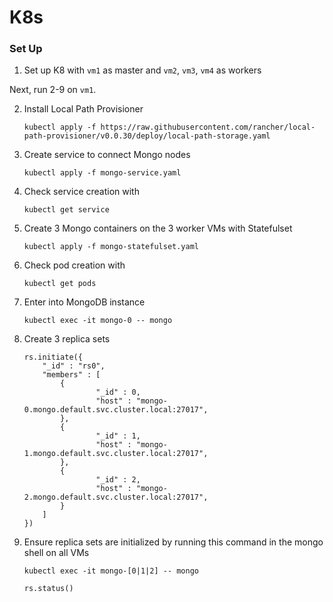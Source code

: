 # K8s

### Set Up
1. Set up K8 with `vm1` as master and `vm2`, `vm3`, `vm4` as workers

Next, run 2-9 on `vm1`.

2. Install Local Path Provisioner
    ```
    kubectl apply -f https://raw.githubusercontent.com/rancher/local-path-provisioner/v0.0.30/deploy/local-path-storage.yaml
    ```
3. Create service to connect Mongo nodes
    ```
    kubectl apply -f mongo-service.yaml
    ```
4. Check service creation with
    ```
    kubectl get service
    ```
5. Create 3 Mongo containers on the 3 worker VMs with Statefulset
    ```
    kubectl apply -f mongo-statefulset.yaml
    ```
6. Check pod creation with
    ```
    kubectl get pods
    ```
7. Enter into MongoDB instance
    ```
    kubectl exec -it mongo-0 -- mongo
    ```
8. Create 3 replica sets
    ```
    rs.initiate({
        "_id" : "rs0",
        "members" : [
            {
                    "_id" : 0,
                    "host" : "mongo-0.mongo.default.svc.cluster.local:27017",
            },
            {
                    "_id" : 1,
                    "host" : "mongo-1.mongo.default.svc.cluster.local:27017",
            },
            {
                    "_id" : 2,
                    "host" : "mongo-2.mongo.default.svc.cluster.local:27017",
            }
        ]
    })
    ```
9. Ensure replica sets are initialized by running this command in the mongo shell on all VMs
    ```
    kubectl exec -it mongo-[0|1|2] -- mongo

    rs.status()
    ```

